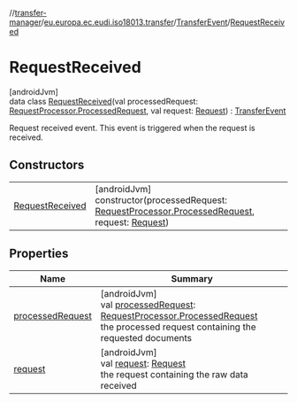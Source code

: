 //[transfer-manager](../../../../index.md)/[eu.europa.ec.eudi.iso18013.transfer](../../index.md)/[TransferEvent](../index.md)/[RequestReceived](index.md)

# RequestReceived

[androidJvm]\
data class [RequestReceived](index.md)(val
processedRequest: [RequestProcessor.ProcessedRequest](../../../eu.europa.ec.eudi.iso18013.transfer.response/-request-processor/-processed-request/index.md),
val
request: [Request](../../../eu.europa.ec.eudi.iso18013.transfer.response/-request/index.md)) : [TransferEvent](../index.md)

Request received event. This event is triggered when the request is received.

## Constructors

|                                         |                                                                                                                                                                                                                                                                                       |
|-----------------------------------------|---------------------------------------------------------------------------------------------------------------------------------------------------------------------------------------------------------------------------------------------------------------------------------------|
| [RequestReceived](-request-received.md) | [androidJvm]<br>constructor(processedRequest: [RequestProcessor.ProcessedRequest](../../../eu.europa.ec.eudi.iso18013.transfer.response/-request-processor/-processed-request/index.md), request: [Request](../../../eu.europa.ec.eudi.iso18013.transfer.response/-request/index.md)) |

## Properties

| Name                                     | Summary                                                                                                                                                                                                                                                             |
|------------------------------------------|---------------------------------------------------------------------------------------------------------------------------------------------------------------------------------------------------------------------------------------------------------------------|
| [processedRequest](processed-request.md) | [androidJvm]<br>val [processedRequest](processed-request.md): [RequestProcessor.ProcessedRequest](../../../eu.europa.ec.eudi.iso18013.transfer.response/-request-processor/-processed-request/index.md)<br>the processed request containing the requested documents |
| [request](request.md)                    | [androidJvm]<br>val [request](request.md): [Request](../../../eu.europa.ec.eudi.iso18013.transfer.response/-request/index.md)<br>the request containing the raw data received                                                                                       |
